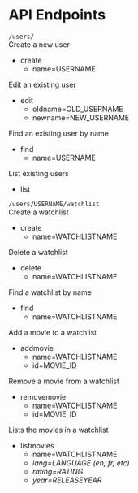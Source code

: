 # API Endpoints
`/users/`  
Create a new user
- create
  - name=USERNAME
  
Edit an existing user
- edit
  - oldname=OLD_USERNAME
  - newname=NEW_USERNAME
  
Find an existing user by name
- find
  - name=USERNAME

List existing users
- list

`/users/USERNAME/watchlist`  
Create a watchlist
- create
  - name=WATCHLISTNAME
  
Delete a watchlist
- delete
  - name=WATCHLISTNAME

Find a watchlist by name
- find
  - name=WATCHLISTNAME

Add a movie to a watchlist
- addmovie
  - name=WATCHLISTNAME
  - id=MOVIE_ID

Remove a movie from a watchlist
- removemovie
  - name=WATCHLISTNAME
  - id=MOVIE_ID

Lists the movies in a watchlist
- listmovies
  - name=WATCHLISTNAME
  - *lang=LANGUAGE (en, fr, etc)*
  - *rating=RATING*
  - *year=RELEASEYEAR*